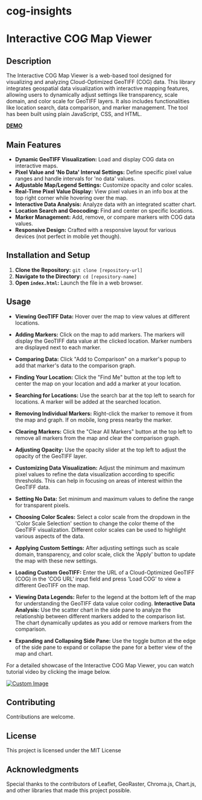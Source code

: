 # cog-insights
# Interactive COG Map Viewer

## Description
The Interactive COG Map Viewer is a web-based tool designed for visualizing and analyzing Cloud-Optimized GeoTIFF (COG) data. This library integrates geospatial data visualization with interactive mapping features, allowing users to dynamically adjust settings like transparency, scale domain, and color scale for GeoTIFF layers. It also includes functionalities like location search, data comparison, and marker management. The tool has been built using plain JavaScript, CSS, and HTML.

[**DEMO**](https://sanozmen.github.io/cog-insights/cog-insights.html)


## Main Features
- **Dynamic GeoTIFF Visualization:** Load and display COG data on interactive maps.
- **Pixel Value and 'No Data' Interval Settings:** Define specific pixel value ranges and handle intervals for 'no data' values.
- **Adjustable Map/Legend Settings:** Customize opacity and color scales.
- **Real-Time Pixel Value Display:** View pixel values in an info box at the top right corner while hovering over the map.
- **Interactive Data Analysis:** Analyze data with an integrated scatter chart.
- **Location Search and Geocoding:** Find and center on specific locations.
- **Marker Management:** Add, remove, or compare markers with COG data values. 
- **Responsive Design:** Crafted with a responsive layout for various devices (not perfect in mobile yet though).

## Installation and Setup
1. **Clone the Repository:** `git clone [repository-url]`
2. **Navigate to the Directory:** `cd [repository-name]`
3. **Open `index.html`:** Launch the file in a web browser.

## Usage

- **Viewing GeoTIFF Data:** Hover over the map to view values at different locations.
  
- **Adding Markers:** Click on the map to add markers. The markers will display the GeoTIFF data value at the clicked location. Marker numbers are displayed next to each marker.
- **Comparing Data:** Click "Add to Comparison" on a marker's popup to add that marker's data to the comparison graph.
- **Finding Your Location:** Click the "Find Me" button at the top left to center the map on your location and add a marker at your location.
- **Searching for Locations:** Use the search bar at the top left to search for locations. A marker will be added at the searched location.
- **Removing Individual Markers:** Right-click the marker to remove it from the map and graph. If on mobile, long press nearby the marker.
- **Clearing Markers:** Click the "Clear All Markers" button at the top left to remove all markers from the map and clear the comparison graph.
- **Adjusting Opacity:** Use the opacity slider at the top left to adjust the opacity of the GeoTIFF layer.
- **Customizing Data Visualization:** Adjust the minimum and maximum pixel values to refine the data visualization according to specific thresholds. This can help in focusing on areas of interest within the GeoTIFF data.
- **Setting No Data:** Set minimum and maximum values to define the range for transparent pixels.
- **Choosing Color Scales:** Select a color scale from the dropdown in the 'Color Scale Selection' section to change the color theme of the GeoTIFF visualization. Different color scales can be used to highlight various aspects of the data.
- **Applying Custom Settings:** After adjusting settings such as scale domain, transparency, and color scale, click the 'Apply' button to update the map with these new settings.
- **Loading Custom GeoTIFF:** Enter the URL of a Cloud-Optimized GeoTIFF (COG) in the 'COG URL' input field and press 'Load COG' to view a different GeoTIFF on the map.
- **Viewing Data Legends:** Refer to the legend at the bottom left of the map for understanding the GeoTIFF data value color coding.
   **Interactive Data Analysis:** Use the scatter chart in the side pane to analyze the relationship between different markers added to the comparison list. The chart dynamically updates as you add or remove markers from the comparison.
- **Expanding and Collapsing Side Pane:** Use the toggle button at the edge of the side pane to expand or collapse the pane for a better view of the map and chart.

For a detailed showcase of the Interactive COG Map Viewer, you can watch tutorial video by clicking the image below.

[![Custom Image](https://github.com/sanozmen/cog-insights/assets/9783642/31c487f1-7efb-47d9-82a1-a3d65eac59c1)](https://www.youtube.com/watch?v=xfNV8AmWASY)

## Contributing
Contributions are welcome. 

## License
This project is licensed under the MIT License

## Acknowledgments
Special thanks to the contributors of Leaflet, GeoRaster, Chroma.js, Chart.js, and other libraries that made this project possible.



